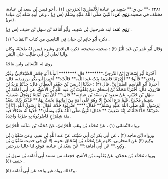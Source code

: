 ٢٢٨١ -** س ق:** سَعِيد بن عبادة الأَنْصارِيّ الخزرجي (١) ، أخو قيس بْن سعد بْن عبادة، مختلف في صحبته.**رَوَى عَن:** النَّبِيّ صَلَّى اللَّهُ عَلَيْهِ وسَلَّمَ (س ق) ، وعَن أَبِيهِ سَعْد بْن عبادة (س) .

**رَوَى عَنه:** ابنه شرحبيل بْن سَعِيد، وأَبُو أُمَامَة بْن سهل بْن حنيف (س ق) .

ذكره أَبُو حَاتِم بْن حبان فِي التابعين من كتاب "الثقات" (١) .

وَقَال أَبُو عُمَر بْن عَبد الْبَرِّ (٢) : صحبته صحيحة، ذكره الواقدي وغيره فيمن لهُ صُحبَةٌ، وكان واليا لعلي بْن أَبي طَالِب على الْيَمَن.

روى له النَّسَائي وابن مَاجَهْ.

أَخْبَرَنَا أَبُو إِسْحَاقَ ابْنُ الدَّرَجِيِّ،******** قال:******** أنبأنا أَبُو جَعْفَرٍ الصَّيْدَلانِيُّ وغَيْرُ واحِدٍ،** قَالُوا:** أَخْبَرَتْنَا فَاطِمَةُ بِنْتُ عَبد اللَّهِ،** قَالَتْ:** أخبرنا أبو بكر بن زيذة، قال: أخبرنا أَبُو الْقَاسِمِ الطَّبَرَانِيُّ، قال (٣) : حَدَّثَنَا إِدْرِيسُ بْنُ جَعْفَرٍ الْعَطَّارُ، قال: حَدَّثَنَا يَزِيدُ بْنُ هَارُونَ، قال: أَخْبَرَنَا مُحَمَّدُ بْنُ إسحاق،عَنْ يَعْقُوبَ بْنِ عَبد اللَّهِ بْنِ الأَشَجِّ، عَن أَبِي أُمَامَةَ بْنِ سَهْلِ بْنِ حُنَيْفٍ، عَنْ سَعِيد بْن سَعْد بْن عبادة،** قال:** كَانَ بَيْنَ أَبْيَاتِنَا رُوَيْجِلٌ ضَعِيفٌ، سَقِيمٌ، مُخْدَجٌ، فَلَمْ يَرُعِ الْحَيَّ إِلا وهُوَ عَلَى أَمَةٍ مِنْ إِمِائِهِمْ يَخْبَثُ بِهَا،** فَذَكَرَ ذَلِكَ سَعْدٌ لِرَسُولِ اللَّهِ صَلَّى اللَّهُ عَلَيْهِ وسَلَّمَ** فَقَالَ:**** اضْرِبُوهُ حَدَّهُ. فَقَالَ: يَا رَسُولَ اللَّهِ، إِنَّا إِنْ ضَرَبْنَاهُ حَدًّا قَتَلْنَاهُ، إِنَّهُ ضَعِيفٌ.** فَقَالَ النَّبِيُّ صَلَّى اللَّهُ عَلَيْهِ وسَلَّمَ:** خُذُوا لَهُ عثكالا فيه مئة شِمْرَاخٍ فَاضْرِبُوهُ بِهِ ضَرْبَةً واحِدَةً.

رواه النَّسَائي (١) ، عَنْ مُحَمَّد بْن وهْب الْحَرَّانِيّ، عَنْ مُحَمَّد بْن سَلَمَة الْحَرَّانِيّ.

ورواه ابْن ماجه (٢) ، عَن أبي بكر بْن أَبي شَيْبَة، عَنْ عَبد اللَّهِ بْنِ نمير، وعن سُفْيَان بْن وكِيع (٣) عَنِ المحاربي، كلهم عَنْ مُحَمَّد بْن إِسْحَاق نحوه، إلا أن فِي حديث سُفْيَان بْن وكِيع،** عَن أَبِي أُمَامَة:** عَنْ سَعْد بْن عبادة، فوقع لنا عاليا بدرجتين.

ورواه مُحَمَّد بْن عجلان، عَنْ يَعْقُوب بْن الأشج، فجعله من مسند أَبِي أُمَامَة بْن سهل بْن حنيف (٤) .

وكذلك رواه غير واحد عَن أَبِي أُمَامَة (٥) .